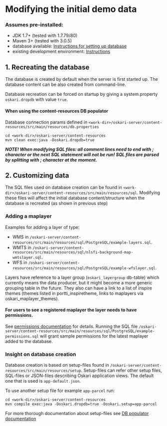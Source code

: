 # Modifying the initial demo data

### Assumes pre-installed:

* JDK 1.7+ (tested with 1.7.79/80)
* Maven 3+ (tested with 3.0.5)
* database available: [Instructions for setting up database](/documentation/backend/setup-database)
* existing development environment: [Instructions](/documentation/backend/setup-development)

## 1. Recreating the database

The database is created by default when the server is first started up. The database content can be also created from command-line.

Database recreation can be forced on startup by giving a system.property `oskari.dropdb` with value `true`.

#### When using the content-resources DB populator

Database connection params defined in `<work-dir>/oskari-server/content-resources/src/main/resources/db.properties`

    cd <work-dir>/oskari-server/content-resources
    mvn clean exec:java -Doskari.dropdb=true

***NOTE! When modifying SQL files: all comment lines need to end with ; character or the next SQL statement will not be run! SQL files are parsed by splitting with ; character at the moment.***

## 2. Customizing data

The SQL files used on database creation can be found in `<work-dir>/oskari-server/content-resources/src/main/resources/sql`.
Modifying these files will affect the initial database content/structure when the database is recreated (as shown in previous step)

### Adding a maplayer

Examples for adding a layer of type:

- WMS in `/oskari-server/content-resources/src/main/resources/sql/PostgreSQL/example-layers.sql`.
- WMTS in `/oskari-server/content-resources/src/main/resources/sql/nlsfi-background-map-wmtslayer.sql`.
- WFS in `/oskari-server/content-resources/src/main/resources/sql/PostgreSQL/example-wfslayer.sql`.

Layers have reference to a layer group (`oskari_layergroup` db-table) which currently means the data producer,
but it might become a more generic grouping table in the future. They also can have a link to a list of inspire themes
(themes listed in portti_inspiretheme, links to maplayers via oskari_maplayer_themes).

#### For users to see a registered maplayer the layer needs to have permissions.

See [permissions documentation](/documentation/backend/permissions) for details.
Running the SQL file `/oskari-server/content-resources/src/main/resources/sql/PostgreSQL/example-permissions.sql`
will grant sample permissions for the latest maplayer added to the database.

### Insight on database creation

Database creation is based on setup-files found in `/oskari-server/content-resources/src/main/resources/setup`.
Setup-files can refer other setup files, SQL-files or JSON-files describing Oskari application views. The default one that is used is `app-default.json`.

To use another setup file for example `app-parcel` run:

    cd <work-dir>/oskari-server/content-resources
    mvn compile exec:java -Doskari.dropdb=true -Doskari.setup=app-parcel

For more thorough documentation about setup-files see [DB populator documentation](/documentation/backend/database-populate)